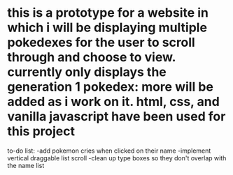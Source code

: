 # this is a prototype for a website in which i will be displaying multiple pokedexes for the user to scroll through and choose to view. currently only displays the generation 1 pokedex: more will be added as i work on it. html, css, and vanilla javascript have been used for this project

to-do list:
  -add pokemon cries when clicked on their name
  -implement vertical draggable list scroll
  -clean up type boxes so they don't overlap with the name list
